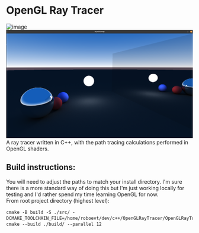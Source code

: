 # OpenGL Ray Tracer
![image](https://github.com/roboevt/OpenGLRayTracer/assets/70998278/870cf56d-dafc-4802-8d04-bdc46b0afc54)
![Example](image.png)
A ray tracer written in C++, with the path tracing calculations performed in OpenGL shaders.

## Build instructions:
You will need to adjust the paths to match your install directory. I'm sure there is a more standard way of doing this but I'm just working locally for testing and I'd rather spend my time learning OpenGL for now. \
From root project directory (highest level):
```
cmake -B build -S ./src/ -DCMAKE_TOOLCHAIN_FILE=/home/roboevt/dev/c++/OpenGLRayTracer/OpenGLRayTracer/vcpkg/scripts/buildsystems/vcpkg.cmake
cmake --build ./build/ --parallel 12
```